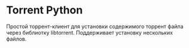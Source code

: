 # Torrent Python
Простой торрент-клиент для установки содержимого торрент файла через библиотку libtorrent. Поддерживает установку нескольких файлов. 
